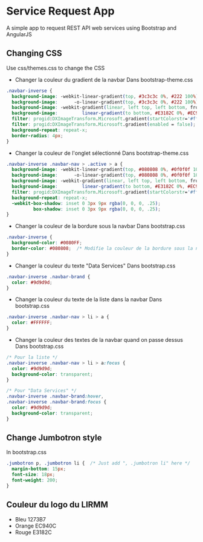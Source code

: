 # Service Request App

A simple app to request REST API web services using Bootstrap and AngularJS


## Changing CSS

Use css/themes.css to change the CSS

* Changer la couleur du gradient de la navbar
Dans bootstrap-theme.css	

```css
.navbar-inverse {
  background-image: -webkit-linear-gradient(top, #3c3c3c 0%, #222 100%);
  background-image:      -o-linear-gradient(top, #3c3c3c 0%, #222 100%);
  background-image: -webkit-gradient(linear, left top, left bottom, from(#3c3c3c), to(#222));
  background-image:         linear-gradient(to bottom, #E3182C 0%, #EC940C 100%);  /* Gradient entre ces 2 couleurs */
  filter: progid:DXImageTransform.Microsoft.gradient(startColorstr='#ff3c3c3c', endColorstr='#ff222222', GradientType=0);
  filter: progid:DXImageTransform.Microsoft.gradient(enabled = false);
  background-repeat: repeat-x;
  border-radius: 4px;
}
```

* Changer la couleur de l'onglet sélectionné
Dans bootstrap-theme.css

```css
.navbar-inverse .navbar-nav > .active > a {
  background-image: -webkit-linear-gradient(top, #080808 0%, #0f0f0f 100%);
  background-image:      -o-linear-gradient(top, #080808 0%, #0f0f0f 100%);
  background-image: -webkit-gradient(linear, left top, left bottom, from(#080808), to(#0f0f0f));
  background-image:         linear-gradient(to bottom, #E3182C 0%, #EC940C 100%);   /* Ici */
  filter: progid:DXImageTransform.Microsoft.gradient(startColorstr='#ff080808', endColorstr='#ff0f0f0f', GradientType=0);
  background-repeat: repeat-x;
  -webkit-box-shadow: inset 0 3px 9px rgba(0, 0, 0, .25);
          box-shadow: inset 0 3px 9px rgba(0, 0, 0, .25);
}
```

* Changer la couleur de la bordure sous la navbar
Dans bootstrap.css

```css
.navbar-inverse {
  background-color: #0080FF;
  border-color: #080808;  /* Modifie la couleur de la bordure sous la navbar */
}
```

* Changer la couleur du texte "Data Services"
Dans bootstrap.css

```css
.navbar-inverse .navbar-brand {
  color: #9d9d9d;
}
```

* Changer la couleur du texte de la liste dans la navbar
Dans bootstrap.css

```css
.navbar-inverse .navbar-nav > li > a {
  color: #FFFFFF;
}
```

* Changer la couleur des textes de la navbar quand on passe dessus
Dans bootstrap.css

```css
/* Pour la liste */
.navbar-inverse .navbar-nav > li > a:focus {
  color: #9d9d9d;
  background-color: transparent;
}

/* Pour "Data Services" */
.navbar-inverse .navbar-brand:hover,
.navbar-inverse .navbar-brand:focus {
  color: #9d9d9d;
  background-color: transparent;
}
```

## Change Jumbotron style
In bootstrap.css

```css
.jumbotron p, .jumbotron li {  /* Just add ", .jumbotron li" here */
  margin-bottom: 15px;
  font-size: 18px;
  font-weight: 200;
}
```


## Couleur du logo du LIRMM

* Bleu
1273B7
* Orange
EC940C
* Rouge
E3182C